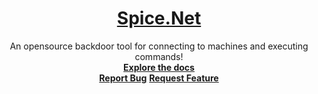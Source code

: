 <p align="center">
  <a href="https://github.com/spicesouls/spice.net">
    <h1 align="center">Spice.Net</h1>
  </a>

  <p align="center">
    An opensource backdoor tool for connecting to machines and executing commands!
    <br />
    <a href="https://github.com/spicesouls/spice.net/"><strong>Explore the docs</strong></a>
    <br />
    <a href="https://github.com/spicesouls/spice.net/issues"><strong>Report Bug</strong></a>
    <a href="https://github.com/spicesouls/spice.net/issues"><strong>Request Feature</strong></a>
  </p>
</p>

